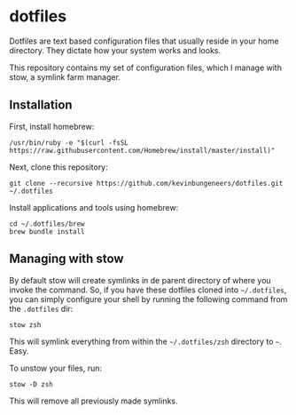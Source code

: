 # dotfiles
Dotfiles are text based configuration files that usually reside in your home directory. They dictate how your system works and looks.

This repository contains my set of configuration files, which I manage with stow, a symlink farm manager.

## Installation
First, install homebrew:
```console
/usr/bin/ruby -e "$(curl -fsSL https://raw.githubusercontent.com/Homebrew/install/master/install)"
```

Next, clone this repository:
```console
git clone --recursive https://github.com/kevinbungeneers/dotfiles.git ~/.dotfiles
```

Install applications and tools using homebrew:
```console
cd ~/.dotfiles/brew
brew bundle install
```

## Managing with stow
By default stow will create symlinks in de parent directory of where you invoke the command. So, if you have these dotfiles cloned into `~/.dotfiles`, you can simply configure your shell by running the following command from the `.dotfiles` dir:
```console
stow zsh
```

This will symlink everything from within the `~/.dotfiles/zsh` directory to `~`. Easy.

To unstow your files, run:
```console
stow -D zsh
```
This will remove all previously made symlinks.